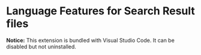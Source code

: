 # Language Features for Search Result files

**Notice:** This extension is bundled with Visual Studio Code. It can be disabled but not uninstalled.
